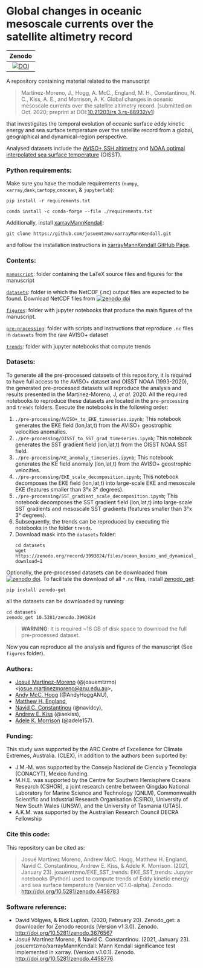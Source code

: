 # Global changes in oceanic mesoscale currents over the satellite altimetry record
| Zenodo |
|:------:|
|[![DOI](https://zenodo.org/badge/289187055.svg)](https://zenodo.org/badge/latestdoi/289187055)|

A repository containing material related to the manuscript

> Martínez-Moreno, J., Hogg, A. McC., England, M. H., Constantinou, N. C., Kiss, A. E., and Morrison, A. K. Global changes in oceanic mesoscale currents over the satellite altimetry record. (submitted on Oct. 2020; preprint at DOI:[10.21203/rs.3.rs-88932/v1](https://doi.org/10.21203/rs.3.rs-88932/v1))

that investigates the temporal evolution of oceanic surface eddy kinetic energy and sea surface temperature over the satellite record from a global, geographical and dynamical-region perspective.

Analysed datasets include the [AVISO+ SSH altimetry](https://www.aviso.altimetry.fr/en/data/products/sea-surface-height-products/global/gridded-sea-level-heights-and-derived-variables.html) and [NOAA optimal interpolated sea surface temperature](https://www.ncdc.noaa.gov/oisst) (OISST). 

### Python requirements:

Make sure you have the module requirements (`numpy`, `xarray`,`dask`,`cartopy`,`cmocean`, & `jupyterlab`):

```
pip install -r requirements.txt 
```

```
conda install -c conda-forge --file ./requirements.txt
```

Additionally, install [xarrayMannKendall](https://github.com/josuemtzmo/xarrayMannKendall):

```
git clone https://github.com/josuemtzmo/xarrayMannKendall.git
```

and follow the installation instructions in [xarrayMannKendall GitHub Page](https://github.com/josuemtzmo/xarrayMannKendall).

### Contents:

[`manuscript`](https://github.com/josuemtzmo/EKE_SST_trends/tree/master/manuscript): folder containing the LaTeX source files and figures for the manuscript

[`datasets`](https://github.com/josuemtzmo/EKE_SST_trends/tree/master/datasets): folder in which the NetCDF (.nc) output files are expected to be found. Download NetCDF files from <a href="https://doi.org/10.5281/zenodo.3993823"><img src="https://zenodo.org/badge/DOI/10.5281/zenodo.3993823.svg" alt="zenodo doi"></a>

[`figures`](https://github.com/josuemtzmo/EKE_SST_trends/tree/master/figures): folder with jupyter notebooks that produce the main figures of the manuscript.

[`pre-processing`](https://github.com/josuemtzmo/EKE_SST_trends/tree/master/pre-processing): folder with scripts and instructions that reproduce `.nc` files in `datasets` from the raw AVISO+ dataset

[`trends`](https://github.com/josuemtzmo/EKE_SST_trends/tree/master/trends): folder with jupyter notebooks that compute trends

### Datasets:

To generate all the pre-processed datasets of this repository, it is required to have full access to the AVISO+ dataset and OISST NOAA (1993-2020), the generated pre-processed datasets will reproduce the analysis and results presented in the Martínez-Moreno, J, _et al._ 2020. All the required notebooks to reproduce these datasets are located in the `pre-processing` and `trends` folders. 
Execute the notebooks in the following order:

1. `./pre-processing/AVISO+_to_EKE_timeseries.ipynb`; This notebook generates the EKE field (lon,lat,t) from the AVISO+ geostrophic velocities anomalies.
2. `./pre-processing/OISST_to_SST_grad_timeseries.ipynb`; This notebook generates the SST gradient field (lon,lat,t) from the OISST NOAA SST field.
3. `./pre-processing/KE_anomaly_timeseries.ipynb`; This notebook generates the KE field anomaly (lon,lat,t) from the AVISO+ geostrophic velocities.
4. `./pre-processing/EKE_scale_decomposition.ipynb`; This notebook decomposes the EKE field (lon,lat,t) into large-scale EKE and mesoscale EKE (features smaller than 3°x 3° degrees).
5. `./pre-processing/SST_gradient_scale_decomposition.ipynb`; This notebook decomposes the SST gradient field (lon,lat,t) into large-scale SST gradients and mesoscale SST gradients (features smaller than 3°x 3° degrees).
6. Subsequently, the trends can be reproduced by executing the notebooks in the folder `trends`. 
7. Download mask into the `datasets` folder:
    ```
    cd datasets 
    wget https://zenodo.org/record/3993824/files/ocean_basins_and_dynamical_masks.nc?download=1
    ```

Optionally, the pre-processed datasets can be downloaded from  <a href="https://doi.org/10.5281/zenodo.3993824"><img src="https://zenodo.org/badge/DOI/10.5281/zenodo.3993823.svg" alt="zenodo doi"></a>. To facilitate the download of all `*.nc` files, install <a href="https://doi.org/10.5281/zenodo.3993823">zenodo_get</a>:
```
pip install zenodo-get
```
all the datasets can be downloaded by running:
```
cd datasets
zenodo_get 10.5281/zenodo.3993824
```

> **WARNING**: It is required ~16 GB of disk space to download the full pre-processed dataset.

Now you can reproduce all the analysis and figures of the manuscript (See `figures` folder).

### Authors:
- [Josué Martínez-Moreno](http://josuemtzmo.github.io/) (@josuemtzmo) <[josue.martinezmoreno@anu.edu.au](mailto:josue.martinezmoreno@anu.edu.au)>, 
- [Andy McC. Hogg](http://rses.anu.edu.au/people/academics/prof-andy-hogg) (@AndyHoggANU), 
- [Matthew H. England](http://web.science.unsw.edu.au/~matthew/), 
- [Navid C. Constantinou](http://www.navidconstantinou.com) (@navidcy),
- [Andrew E. Kiss](https://researchers.anu.edu.au/researchers/kiss-ae) (@aekiss),
- [Adele K. Morrison](http://rses.anu.edu.au/people/academics/dr-adele-morrison) (@adele157).

### Funding:
This study was supported by the ARC Centre of Excellence for Climate Extremes, Australia. (CLEX), in addition to the authors been suported by:
- J.M.‐M. was supported by the Consejo Nacional de Ciencia y Tecnología (CONACYT), Mexico funding. 
- M.H.E. was supported by the Centre for Southern Hemisphere Oceans Research (CSHOR), a joint research centre between  Qingdao National Laboratory for Marine Science and Technology (QNLM), Commonwealth Scientific and Industrial Research Organisation (CSIRO), University of New South Wales (UNSW), and the University of Tasmania (UTAS).
- A.K.M. was supported by the Australian Research Council DECRA Fellowship

### Cite this code:

This repository can be cited as:

>Josué Martínez Moreno, Andrew McC. Hogg, Matthew H. England, Navid C. Constantinou, Andrew E. Kiss, & Adele K. Morrison. (2021, January 23). josuemtzmo/EKE_SST_trends: EKE_SST_trends: Jupyter notebooks (Python) used to compute trends of Eddy kinetic energy and sea surface temperature (Version v0.1.0-alpha). Zenodo. http://doi.org/10.5281/zenodo.4458783

### Software reference:
- David Völgyes, & Rick Lupton. (2020, February 20). Zenodo_get: a downloader for Zenodo records (Version v1.3.0). Zenodo. http://doi.org/10.5281/zenodo.3676567
- Josué Martínez Moreno, & Navid C. Constantinou. (2021, January 23). josuemtzmo/xarrayMannKendall: Mann Kendall significance test implemented in xarray. (Version v.1.0.1). Zenodo. http://doi.org/10.5281/zenodo.4458776
